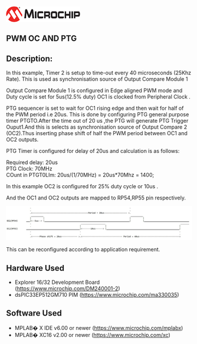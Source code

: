 ![image](../images/microchip.jpg)

## PWM OC AND PTG 

## Description:

In this example, Timer 2 is setup to time-out every 40 microseconds (25Khz Rate). 
This is used as synchronisation source of Output Compare Module 1

Output Compare Module 1 is configured in Edge aligned PWM mode and Duty cycle is set for 5us(12.5% duty)
OC1 is clocked from Peripheral Clock .

PTG sequencer is set to wait for OC1 rising edge and then wait for half of the PWM period i.e 20us.
This is done by configuring PTG general purpose timer PTGTO.After the time out of 20 us ,the PTG will generate 
PTG Trigger Ouput1.And this is selects as synchronisation source of Output Compare 2 (OC2).Thus inserting 
phase shift of half the PWM period between OC1 and OC2 outputs.

PTG Timer is configured for delay of 20us and calculation is as follows:

Required delay: 20us<br/>
PTG Clock: 70MHz<br/>
COunt in PTGT0LIm: 20us/(1/70MHz) = 20us*70Mhz = 1400;<br/>

In this example OC2 is configured for 25% duty cycle or 10us .

And the OC1 and OC2 outputs are mapped to RP54,RP55 pin respectively.
                   
![image](../images/dspic33e-pwm-oc-ptg.JPG)

This can be reconfigured according to application requirement. 

## Hardware Used

- Explorer 16/32 Development Board (https://www.microchip.com/DM240001-2)
- dsPIC33EP512GM710 PIM (https://www.microchip.com/ma330035) 

	
## Software Used 

- MPLAB� X IDE v6.00 or newer (https://www.microchip.com/mplabx)
- MPLAB� XC16 v2.00 or newer (https://www.microchip.com/xc)

